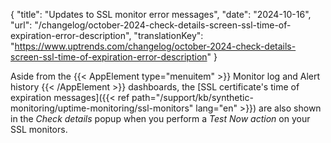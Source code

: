 {
  "title": "Updates to SSL monitor error messages",
  "date": "2024-10-16",
  "url": "/changelog/october-2024-check-details-screen-ssl-time-of-expiration-error-description",
  "translationKey": "https://www.uptrends.com/changelog/october-2024-check-details-screen-ssl-time-of-expiration-error-description"
}


Aside from the {{< AppElement type="menuitem" >}} Monitor log and Alert history {{< /AppElement >}} dashboards, the [SSL certificate's time of expiration messages]({{< ref path="/support/kb/synthetic-monitoring/uptime-monitoring/ssl-monitors" lang="en" >}}) are also shown in the *Check details* popup when you perform a *Test Now action* on your SSL monitors.